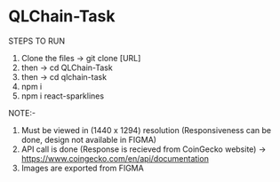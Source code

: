 # QLChain-Task

STEPS TO RUN
1. Clone the files -> git clone [URL]
2. then -> cd QLChain-Task
3. then -> cd qlchain-task
4. npm i 
5. npm i react-sparklines

NOTE:- 
1. Must be viewed in (1440 x 1294) resolution (Responsiveness can be done, design not available in FIGMA)
2. API call is done (Response is recieved from CoinGecko website) -> https://www.coingecko.com/en/api/documentation
3. Images are exported from FIGMA
